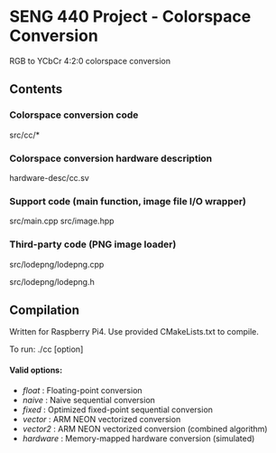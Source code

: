 # SENG 440 Project - Colorspace Conversion

RGB to YCbCr 4:2:0 colorspace conversion

## Contents 

### Colorspace conversion code

src/cc/*

### Colorspace conversion hardware description

hardware-desc/cc.sv

### Support code (main function, image file I/O wrapper)

src/main.cpp
src/image.hpp

### Third-party code (PNG image loader)

src/lodepng/lodepng.cpp

src/lodepng/lodepng.h

## Compilation

Written for Raspberry Pi4. Use provided CMakeLists.txt to compile.

To run:
./cc [option]

#### Valid options:

* _float_ : Floating-point conversion
* _naive_ : Naive sequential conversion
* _fixed_ : Optimized fixed-point sequential conversion
* _vector_ : ARM NEON vectorized conversion
* _vector2_ : ARM NEON vectorized conversion (combined algorithm)
* _hardware_ : Memory-mapped hardware conversion (simulated)